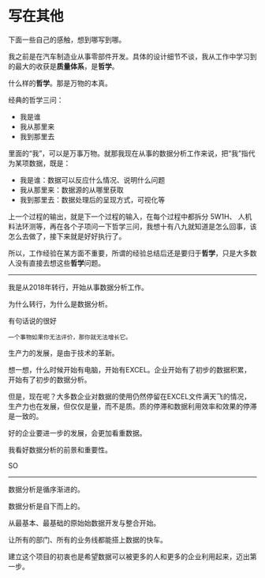 # 写在其他

下面一些自己的感触，想到哪写到哪。

我之前是在汽车制造业从事零部件开发。具体的设计细节不谈，我从工作中学习到的最大的收获是**质量体系**，是**哲学**。

什么样的**哲学**。那是万物的本真。

经典的哲学三问：

- 我是谁
- 我从那里来
- 我到那里去

里面的“我”，可以是万事万物。就那我现在从事的数据分析工作来说，把“我”指代为某项数据，既是：

- 我是谁：数据可以反应什么情况、说明什么问题
- 我从那里来：数据源的从哪里获取
- 我到那里去：数据处理后的呈现方式，可视化等

上一个过程的输出，就是下一个过程的输入，在每个过程中都拆分 5W1H、 人机料法环测等，再在各个子项问一下哲学三问，我想十有八九就知道是怎么回事，该怎么去做了，接下来就是好好执行了。

所以，工作经验在某方面不重要，所谓的经验总结后还是要归于**哲学**，只是大多数人没有直接去想这些**哲学**问题。

---

我是从2018年转行，开始从事数据分析工作。

为什么转行，为什么是数据分析。

有句话说的很好

    一个事物如果你无法评价，那你就无法增长它。

生产力的发展，是由于技术的革新。

想一想，什么时候开始有电脑，开始有EXCEL。企业开始有了初步的数据积累，开始有了初步的数据分析。

但是，现在呢？大多数企业对数据的使用仍然停留在EXCEL文件满天飞的情况，生产力也在发展，但仅仅是量，而不是质。质的停滞和数据利用效率和效果的停滞是一致的。

好的企业要进一步的发展，会更加看重数据。

我看好数据分析的前景和重要性。

SO

---

数据分析是循序渐进的。

数据分析是自下而上的。

从最基本、最基础的原始始数据开发与整合开始。

让所有的部门、所有的业务线都能搭上数据的快车。

建立这个项目的初衷也是希望数据可以被更多的人和更多的企业利用起来，迈出第一步。
